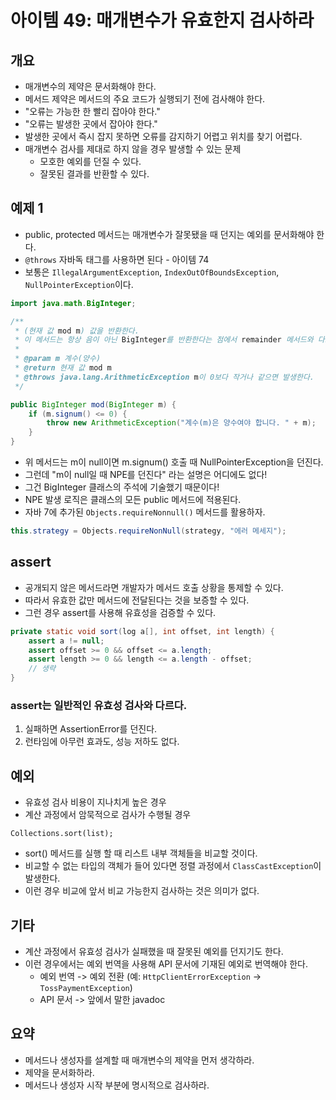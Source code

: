 # 아이템 49: 매개변수가 유효한지 검사하라

## 개요

- 매개변수의 제약은 문서화해야 한다.
- 메서드 제약은 메서드의 주요 코드가 실행되기 전에 검사해야 한다.
- "오류는 가능한 한 빨리 잡아야 한다."
- "오류는 발생한 곳에서 잡아야 한다."
- 발생한 곳에서 즉시 잡지 못하면 오류를 감지하기 어렵고 위치를 찾기 어렵다.
- 매개변수 검사를 제대로 하지 않을 경우 발생할 수 있는 문제
  - 모호한 예외를 던질 수 있다. 
  - 잘못된 결과를 반환할 수 있다. 

## 예제 1

- public, protected 메서드는 매개변수가 잘못됐을 때 던지는 예외를 문서화해야 한다.
- `@throws` 자바독 태그를 사용하면 된다 - 아이템 74
- 보통은 `IllegalArgumentException`, `IndexOutOfBoundsException`, `NullPointerException`이다.

```java
import java.math.BigInteger;

/**
 * (현재 값 mod m) 값을 반환한다. 
 * 이 메서드는 항상 음이 아닌 BigInteger를 반환한다는 점에서 remainder 메서드와 다르다.
 *
 * @param m 계수(양수)
 * @return 현재 값 mod m
 * @throws java.lang.ArithmeticException m이 0보다 작거나 같으면 발생한다.
 */

public BigInteger mod(BigInteger m) {
    if (m.signum() <= 0) {
        throw new ArithmeticException("계수(m)은 양수여야 합니다. " + m);
    }
}
```

- 위 메서드는 m이 null이면 m.signum() 호출 때 NullPointerException을 던진다. 
- 그런데 "m이 null일 때 NPE를 던진다" 라는 설명은 어디에도 없다!
- 그건 BigInteger 클래스의 주석에 기술했기 때문이다!
- NPE 발생 로직은 클래스의 모든 public 메서드에 적용된다.
- 자바 7에 추가된 `Objects.requireNonnull()` 메서드를 활용하자.

```java
this.strategy = Objects.requireNonNull(strategy, "에러 메세지");
```

## assert

- 공개되지 않은 메서드라면 개발자가 메서드 호출 상황을 통제할 수 있다. 
- 따라서 유효한 값만 메서드에 전달된다는 것을 보증할 수 있다. 
- 그런 경우 assert를 사용해 유효성을 검증할 수 있다. 

```java
private static void sort(log a[], int offset, int length) {
    assert a != null;
    assert offset >= 0 && offset <= a.length;
    assert length >= 0 && length <= a.length - offset;
    // 생략
}
```

### assert는 일반적인 유효성 검사와 다르다.

1. 실패하면 AssertionError를 던진다. 
2. 런타임에 아무런 효과도, 성능 저하도 없다. 


## 예외

- 유효성 검사 비용이 지나치게 높은 경우
- 계산 과정에서 암묵적으로 검사가 수행될 경우

```
Collections.sort(list);
```

- sort() 메서드를 실행 할 때 리스트 내부 객체들을 비교할 것이다.
- 비교할 수 없는 타입의 객체가 들어 있다면 정렬 과정에서 `ClassCastException`이 발생한다.
- 이런 경우 비교에 앞서 비교 가능한지 검사하는 것은 의미가 없다.


## 기타

- 계산 과정에서 유효성 검사가 실패했을 때 잘못된 예외를 던지기도 한다.
- 이런 경우에서는 예외 번역을 사용해 API 문서에 기재된 예외로 번역해야 한다. 
  - 예외 번역 -> 예외 전환 (예: `HttpClientErrorException` -> `TossPaymentException`)
  - API 문서 -> 앞에서 말한 javadoc

## 요약

- 메서드나 생성자를 설계할 때 매개변수의 제약을 먼저 생각하라. 
- 제약을 문서화하라. 
- 메서드나 생성자 시작 부분에 명시적으로 검사하라.
